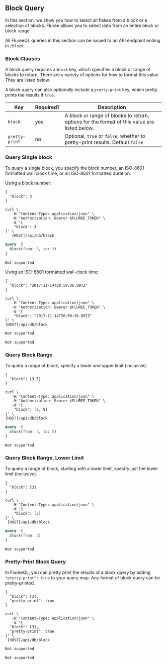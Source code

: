 ## Block Query 

In this section, we show you how to select all flakes from a block or a selection of blocks. Fluree allows you to select data from an entire block or block range. 

All FlureeQL queries in this section can be issued to an API endpoint ending in `/block`.

### Block Clauses

A block query requires a `block` key, which specifies a block or range of blocks to return. There are a variety of options for how to format this value. They are listed below. 

A block query can also optionally include a `pretty-print` key, which pretty prints the results if `true`.

Key | Required? | Description
-- | -- | -- 
`block` | yes | A block or range of blocks to return, options for the format of this value are listed below.
`pretty-print` | no | Optional, `true` or `false`, whether to pretty-print results. Default `false`

### Query Single block

To query a single block, you specify the block number, an ISO-8601 formatted wall clock time, or an ISO-8601 formatted duration. 

Using a block number:

```flureeql
{
  "block": 3
}
```
```curl
curl \
   -H "Content-Type: application/json" \
   -H "Authorization: Bearer $FLUREE_TOKEN" \
   -d '{
    "block": 3
}' \
   [HOST]/api/db/block
```
```graphql
query  {
  block(from: 3, to: 3)
}
```

```sparql
Not supported
```

Using an ISO-8601 formatted wall-clock time:

```flureeql
{
  "block": "2017-11-14T20:59:36.097Z"
}
```
```curl
curl \
   -H "Content-Type: application/json" \
   -H "Authorization: Bearer $FLUREE_TOKEN" \
   -d '{
    "block": "2017-11-14T20:59:36.097Z"
}' \
[HOST]/api/db/block
```
```graphql
Not supported
```

```sparql
Not supported
```


### Query Block Range

To query a range of block, specify a lower and upper limit (inclusive).

```flureeql
{
  "block": [3,5]
}
```
```curl
curl \
   -H "Content-Type: application/json" \
   -H "Authorization: Bearer $FLUREE_TOKEN" \
   -d '{
    "block": [3, 5]
}' \
[HOST]/api/db/block
```
```graphql
query  {
  block(from: 3, to: 5)
}
```

```sparql
Not supported
```

### Query Block Range, Lower Limit

To query a range of block, starting with a lower limit, specify just the lower limit (inclusive).

```flureeql
{
  "block": [3]
}
```
```curl
curl \
   -H "Content-Type: application/json" \
   -d '{
    "block": [3]
}' \
 [HOST]/api/db/block
```
```graphql
query  {
  block(from: 3)
}
```

```sparql
Not supported
```

### Pretty-Print Block Query

In FlureeQL, you can pretty print the results of a block query by adding `"pretty-print": true` to your query map. Any format of block query can be pretty-printed. 

```flureeql
{
  "block": [3],
  "pretty-print": true
}
```

```curl
curl \
   -H "Content-Type: application/json" \
   -d '{
  "block": [3],
  "pretty-print": true
}' \
 [HOST]/api/db/block
```

```graphql
Not supported
```

```sparql
Not supported
```